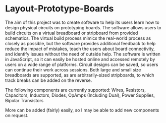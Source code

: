 # Layout-Prototype-Boards

The aim of this project was to create software to help its users learn how to design physical circuits on prototyping boards. The software allows users to build circuits on a virtual breadboard or stripboard from provided schematics. The virtual build process mimics the real-world process as closely as possible, but the software provides additional feedback to help reduce the impact of mistakes, teach the users about board connectivity, and identify issues without the need of outside help. The software is written in JavaScript, so it can easily be hosted online and accessed remotely by users on a wide range of platforms. Circuit designs can be saved, so users can continue their work across sessions. Both large and small size breadboards are supported, as are arbitrarily-sized stripboards, to which track breaks can be added on the reverse. 

The following components are currently supported:
  Wires,
  Resistors,
  Capacitors,
  Inductors,
  Diodes,
  OpAmps (Including Dual),
  Power Supplies, 
  Bipolar Transistors

More can be added (fairly) easily, so I may be able to add new components on request.
